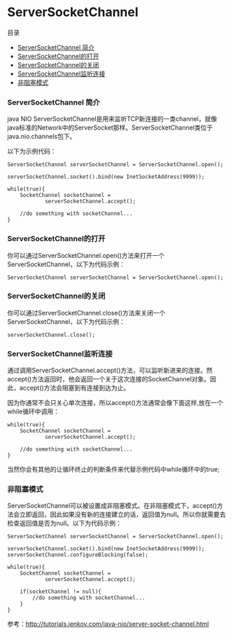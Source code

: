 # ServerSocketChannel

目录
- [ServerSocketChannel 简介](#serversocketchannel-简介)
- [ServerSocketChannel的打开](#serversocketchannel的打开)
- [ServerSocketChannel的关闭](#serversocketchannel的关闭)
- [ServerSocketChannel监听连接](#serversocketchannel监听连接)
- [非阻塞模式](#非阻塞模式)


### ServerSocketChannel 简介

java NIO ServerSocketChannel是用来监听TCP新连接的一类channel，就像java标准的Network中的ServerSocket那样。ServerSocketChannel类位于java.nio.channels包下。

以下为示例代码：

```
ServerSocketChannel serverSocketChannel = ServerSocketChannel.open();

serverSocketChannel.socket().bind(new InetSocketAddress(9999));

while(true){
    SocketChannel socketChannel =
            serverSocketChannel.accept();

    //do something with socketChannel...
}
```

### ServerSocketChannel的打开

你可以通过ServerSocketChannel.open()方法来打开一个ServerSocketChannel，以下为代码示例：

```
ServerSocketChannel serverSocketChannel = ServerSocketChannel.open();
```

### ServerSocketChannel的关闭

你可以通过ServerSocketChannel.close()方法来关闭一个ServerSocketChannel，以下为代码示例：

```
serverSocketChannel.close();
```

### ServerSocketChannel监听连接

通过调用ServerSocketChannel.accept()方法，可以监听新进来的连接。然accept()方法返回时，他会返回一个关于这次连接的SocketChannel对象。因此，accept()方法会阻塞到有连接到达为止。

因为你通常不会只关心单次连接，所以accept()方法通常会像下面这样,放在一个while循环中调用：

```
while(true){
    SocketChannel socketChannel =
            serverSocketChannel.accept();

    //do something with socketChannel...
}
```

当然你会有其他的让循环终止的判断条件来代替示例代码中while循环中的true;

### 非阻塞模式

ServerSocketChannel可以被设置成非阻塞模式。在非阻塞模式下，accept()方法会立即返回，因此如果没有新的连接建立的话，返回值为null。所以你就需要去检查返回值是否为null。以下为代码示例：

```
ServerSocketChannel serverSocketChannel = ServerSocketChannel.open();

serverSocketChannel.socket().bind(new InetSocketAddress(9999));
serverSocketChannel.configureBlocking(false);

while(true){
    SocketChannel socketChannel =
            serverSocketChannel.accept();

    if(socketChannel != null){
        //do something with socketChannel...
    }
}
```

参考：<http://tutorials.jenkov.com/java-nio/server-socket-channel.html>
